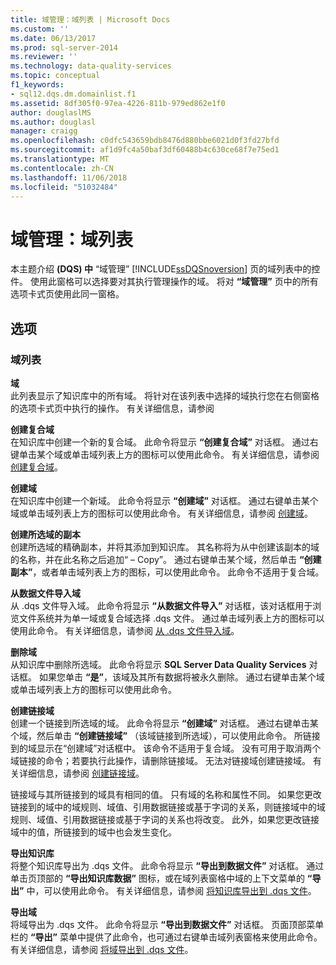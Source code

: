 ```yaml
---
title: 域管理：域列表 | Microsoft Docs
ms.custom: ''
ms.date: 06/13/2017
ms.prod: sql-server-2014
ms.reviewer: ''
ms.technology: data-quality-services
ms.topic: conceptual
f1_keywords:
- sql12.dqs.dm.domainlist.f1
ms.assetid: 8df305f0-97ea-4226-811b-979ed862e1f0
author: douglaslMS
ms.author: douglasl
manager: craigg
ms.openlocfilehash: c0dfc543659bdb8476d880bbe6021d0f3fd27bfd
ms.sourcegitcommit: af1d9fc4a50baf3df60488b4c630ce68f7e75ed1
ms.translationtype: MT
ms.contentlocale: zh-CN
ms.lasthandoff: 11/06/2018
ms.locfileid: "51032484"
---
```

# <a name="domain-management-domain-list"></a>域管理：域列表
  本主题介绍 **(DQS) 中** “域管理” [!INCLUDE[ssDQSnoversion](../includes/ssdqsnoversion-md.md)] 页的域列表中的控件。 使用此窗格可以选择要对其执行管理操作的域。 将对 **“域管理”** 页中的所有选项卡式页使用此同一窗格。  
  
## <a name="options"></a>选项  
  
### <a name="domains-list"></a>域列表  
 **域**  
 此列表显示了知识库中的所有域。 将针对在该列表中选择的域执行您在右侧窗格的选项卡式页中执行的操作。 有关详细信息，请参阅  
  
 **创建复合域**  
 在知识库中创建一个新的复合域。 此命令将显示 **“创建复合域”** 对话框。 通过右键单击某个域或单击域列表上方的图标可以使用此命令。 有关详细信息，请参阅 [创建复合域](../../2014/data-quality-services/create-a-composite-domain.md)。  
  
 **创建域**  
 在知识库中创建一个新域。 此命令将显示 **“创建域”** 对话框。 通过右键单击某个域或单击域列表上方的图标可以使用此命令。 有关详细信息，请参阅 [创建域](../../2014/data-quality-services/create-a-domain.md)。  
  
 **创建所选域的副本**  
 创建所选域的精确副本，并将其添加到知识库。 其名称将为从中创建该副本的域的名称，并在此名称之后追加“ – Copy”。 通过右键单击某个域，然后单击 **“创建副本”**，或者单击域列表上方的图标，可以使用此命令。 此命令不适用于复合域。  
  
 **从数据文件导入域**  
 从 .dqs 文件导入域。 此命令将显示 **“从数据文件导入”** 对话框，该对话框用于浏览文件系统并为单一域或复合域选择 .dqs 文件。 通过单击域列表上方的图标可以使用此命令。 有关详细信息，请参阅 [从 .dqs 文件导入域](../../2014/data-quality-services/import-a-domain-from-a-dqs-file.md)。  
  
 **删除域**  
 从知识库中删除所选域。 此命令将显示 **SQL Server Data Quality Services** 对话框。 如果您单击 **“是”**，该域及其所有数据将被永久删除。 通过右键单击某个域或单击域列表上方的图标可以使用此命令。  
  
 **创建链接域**  
 创建一个链接到所选域的域。 此命令将显示 **“创建域”** 对话框。 通过右键单击某个域，然后单击 **“创建链接域”** （该域链接到所选域），可以使用此命令。 所链接到的域显示在“创建域”对话框中。 该命令不适用于复合域。 没有可用于取消两个域链接的命令；若要执行此操作，请删除链接域。 无法对链接域创建链接域。 有关详细信息，请参阅 [创建链接域](../../2014/data-quality-services/create-a-linked-domain.md)。  
  
 链接域与其所链接到的域具有相同的值。 只有域的名称和属性不同。 如果您更改链接到的域中的域规则、域值、引用数据链接或基于字词的关系，则链接域中的域规则、域值、引用数据链接或基于字词的关系也将改变。 此外，如果您更改链接域中的值，所链接到的域中也会发生变化。  
  
 **导出知识库**  
 将整个知识库导出为 .dqs 文件。 此命令将显示 **“导出到数据文件”** 对话框。 通过单击页顶部的 **“导出知识库数据”** 图标，或在域列表窗格中域的上下文菜单的 **“导出”** 中，可以使用此命令。 有关详细信息，请参阅 [将知识库导出到 .dqs 文件](../../2014/data-quality-services/export-a-knowledge-base-to-a-dqs-file.md)。  
  
 **导出域**  
 将域导出为 .dqs 文件。 此命令将显示 **“导出到数据文件”** 对话框。 页面顶部菜单栏的 **“导出”** 菜单中提供了此命令，也可通过右键单击域列表窗格来使用此命令。 有关详细信息，请参阅 [将域导出到 .dqs 文件](../../2014/data-quality-services/export-a-domain-to-a-dqs-file.md)。  
  
  
